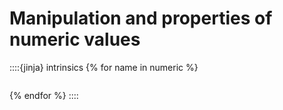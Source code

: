 # Manipulation and properties of numeric values

::::{jinja} intrinsics
{% for name in numeric %}
```{include} _pages/{{ name }}.md
```
{% endfor %}
::::
